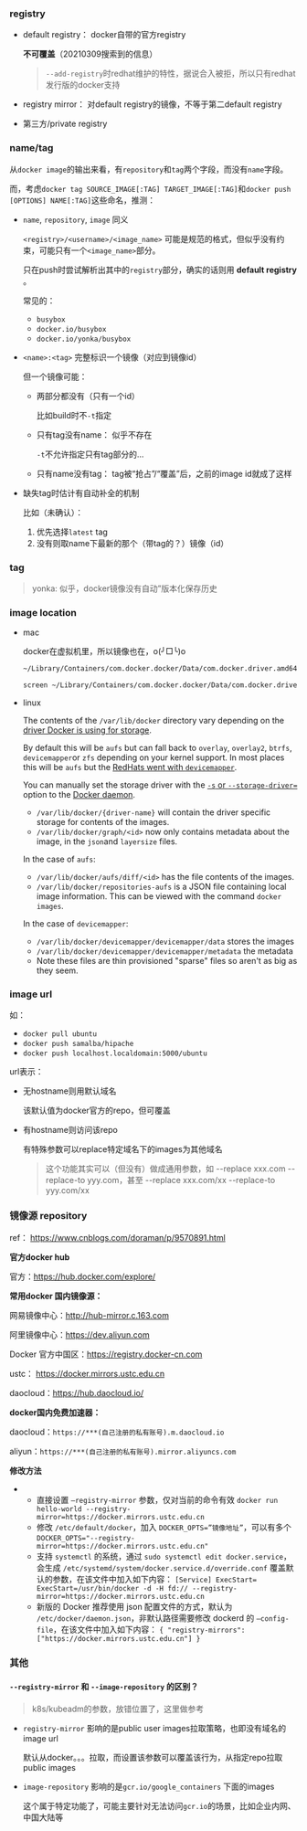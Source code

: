 

### registry

* default registry： docker自带的官方registry

  

  **不可覆盖**（20210309搜索到的信息）

  > `--add-registry`时redhat维护的特性，据说合入被拒，所以只有redhat发行版的docker支持

* registry mirror：  对default registry的镜像，不等于第二default registry

* 第三方/private registry



### name/tag

从`docker image`的输出来看，有`repository`和`tag`两个字段，而没有`name`字段。

而，考虑`docker tag SOURCE_IMAGE[:TAG] TARGET_IMAGE[:TAG]`和`docker push [OPTIONS] NAME[:TAG]`这些命名，推测：

* `name`, `repository`, `image` 同义

  `<registry>/<username>/<image_name>` 可能是规范的格式，但似乎没有约束，可能只有一个`<image_name>`部分。 

  只在push时尝试解析出其中的`registry`部分，确实的话则用 **default registry** 。

  常见的：

  * `busybox`
  * `docker.io/busybox`
  * `docker.io/yonka/busybox`

* `<name>:<tag>` 完整标识一个镜像（对应到镜像id）

  但一个镜像可能：

  * 两部分都没有（只有一个id）

    比如build时不`-t`指定

  * 只有tag没有name： 似乎不存在

    `-t`不允许指定只有tag部分的...

  * 只有name没有tag： tag被“抢占”/“覆盖”后，之前的image id就成了这样

* 缺失tag时估计有自动补全的机制

  比如（未确认）：

  1. 优先选择`latest` tag
  2. 没有则取name下最新的那个（带tag的？）镜像（id）

  



### tag

> yonka: 似乎，docker镜像没有自动”版本化保存历史



### image location





* mac

  docker在虚拟机里，所以镜像也在，o(╯□╰)o

  ```sh
  ~/Library/Containers/com.docker.docker/Data/com.docker.driver.amd64-linux/Docker.qcow2
  
  screen ~/Library/Containers/com.docker.docker/Data/com.docker.driver.amd64-linux/tty  # ctrl-c 退出，会引起终端显示配置的一些变化 = =
  ```

* linux

  The contents of the `/var/lib/docker` directory vary depending on the [driver Docker is using for storage](https://github.com/docker/docker/blob/990a3e30fa66e7bd3df3c78c873c97c5b1310486/daemon/graphdriver/driver.go#L37-L43).

  By default this will be `aufs` but can fall back to `overlay`, `overlay2`, `btrfs`, `devicemapper`or `zfs` depending on your kernel support. In most places this will be `aufs` but the [RedHats went with `devicemapper`](http://developerblog.redhat.com/2014/09/30/overview-storage-scalability-docker/).

  You can manually set the storage driver with the [`-s` or `--storage-driver=`](https://docs.docker.com/engine/reference/commandline/dockerd/#/daemon-storage-driver-option) option to the [Docker daemon](https://docs.docker.com/engine/reference/commandline/dockerd/).

  - `/var/lib/docker/{driver-name}` will contain the driver specific storage for contents of the images.
  - `/var/lib/docker/graph/<id>` now only contains metadata about the image, in the `json`and `layersize` files.

  In the case of `aufs`:

  - `/var/lib/docker/aufs/diff/<id>` has the file contents of the images.
  - `/var/lib/docker/repositories-aufs` is a JSON file containing local image information. This can be viewed with the command `docker images`.

  In the case of `devicemapper`:

  - `/var/lib/docker/devicemapper/devicemapper/data` stores the images
  - `/var/lib/docker/devicemapper/devicemapper/metadata` the metadata
  - Note these files are thin provisioned "sparse" files so aren't as big as they seem.

  



### image url



如：

* `docker pull ubuntu`
* `docker push samalba/hipache`
* `docker push localhost.localdomain:5000/ubuntu`



url表示：

* 无hostname则用默认域名

  该默认值为docker官方的repo，但可覆盖

* 有hostname则访问该repo

  有特殊参数可以replace特定域名下的images为其他域名

  > 这个功能其实可以（但没有）做成通用参数，如 --replace xxx.com --replace-to yyy.com，甚至 --replace xxx.com/xx --replace-to yyy.com/xx



### 镜像源 repository

ref： https://www.cnblogs.com/doraman/p/9570891.html



**官方docker hub**

官方：https://hub.docker.com/explore/

**常用docker 国内镜像源：**

网易镜像中心：http://hub-mirror.c.163.com

阿里镜像中心：https://dev.aliyun.com

Docker 官方中国区：https://registry.docker-cn.com

ustc： https://docker.mirrors.ustc.edu.cn

daocloud：https://hub.daocloud.io/

**docker国内免费加速器：**

daocloud：`https://***(自己注册的私有账号).m.daocloud.io`

aliyun：`https://***(自己注册的私有账号).mirror.aliyuncs.com`

**修改方法**

- - 直接设置 `–registry-mirror` 参数，仅对当前的命令有效 
    `docker run hello-world --registry-mirror=https://docker.mirrors.ustc.edu.cn`
  - 修改 `/etc/default/docker`，加入 `DOCKER_OPTS=”镜像地址”`，可以有多个 
    `DOCKER_OPTS="--registry-mirror=https://docker.mirrors.ustc.edu.cn"`
  - 支持 `systemctl` 的系统，通过 `sudo systemctl edit docker.service`，会生成  `/etc/systemd/system/docker.service.d/override.conf` 覆盖默认的参数，在该文件中加入如下内容： 
    `[Service] ExecStart= ExecStart=/usr/bin/docker -d -H fd:// --registry-mirror=https://docker.mirrors.ustc.edu.cn`
  - 新版的 Docker 推荐使用 json 配置文件的方式，默认为` /etc/docker/daemon.json`，非默认路径需要修改 dockerd 的 `–config-file`，在该文件中加入如下内容： 
    `{ "registry-mirrors": ["https://docker.mirrors.ustc.edu.cn"] }`









### 其他



#### `--registry-mirror` 和 `--image-repository` 的区别？

> k8s/kubeadm的参数，放错位置了，这里做参考



* `registry-mirror` 影响的是public user images拉取策略，也即没有域名的image url

  默认从docker。。。拉取，而设置该参数可以覆盖该行为，从指定repo拉取public images

* `image-repository` 影响的是`gcr.io/google_containers` 下面的images

  这个属于特定功能了，可能主要针对无法访问`gcr.io`的场景，比如企业内网、中国大陆等



